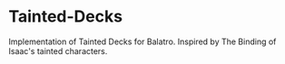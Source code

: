 # Tainted-Decks
Implementation of Tainted Decks for Balatro. Inspired by The Binding of Isaac's tainted characters.
